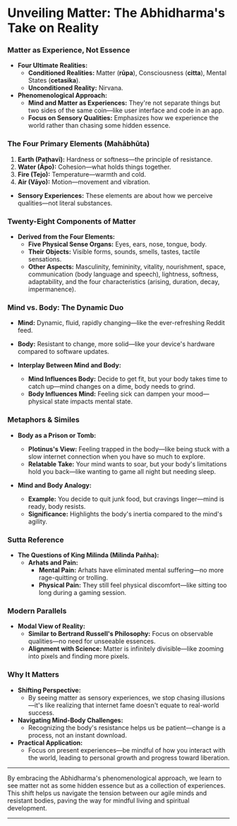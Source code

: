 # Unveiling Matter: The Abhidharma's Take on Reality

### **Matter as Experience, Not Essence**

- **Four Ultimate Realities:**
  - **Conditioned Realities:** Matter (**rūpa**), Consciousness (**citta**), Mental States (**cetasika**).
  - **Unconditioned Reality:** Nirvana.
- **Phenomenological Approach:**
  - **Mind and Matter as Experiences:** They're not separate things but two sides of the same coin—like user interface and code in an app.
  - **Focus on Sensory Qualities:** Emphasizes how we experience the world rather than chasing some hidden essence.

### **The Four Primary Elements (Mahābhūta)**

1. **Earth (Paṭhavī):** Hardness or softness—the principle of resistance.
2. **Water (Āpo):** Cohesion—what holds things together.
3. **Fire (Tejo):** Temperature—warmth and cold.
4. **Air (Vāyo):** Motion—movement and vibration.

- **Sensory Experiences:** These elements are about how we perceive qualities—not literal substances.

### **Twenty-Eight Components of Matter**

- **Derived from the Four Elements:**
  - **Five Physical Sense Organs:** Eyes, ears, nose, tongue, body.
  - **Their Objects:** Visible forms, sounds, smells, tastes, tactile sensations.
  - **Other Aspects:** Masculinity, femininity, vitality, nourishment, space, communication (body language and speech), lightness, softness, adaptability, and the four characteristics (arising, duration, decay, impermanence).

### **Mind vs. Body: The Dynamic Duo**

- **Mind:** Dynamic, fluid, rapidly changing—like the ever-refreshing Reddit feed.
- **Body:** Resistant to change, more solid—like your device's hardware compared to software updates.

- **Interplay Between Mind and Body:**
  - **Mind Influences Body:** Decide to get fit, but your body takes time to catch up—mind changes on a dime, body needs to grind.
  - **Body Influences Mind:** Feeling sick can dampen your mood—physical state impacts mental state.

### **Metaphors & Similes**

- **Body as a Prison or Tomb:**
  - **Plotinus's View:** Feeling trapped in the body—like being stuck with a slow internet connection when you have so much to explore.
  - **Relatable Take:** Your mind wants to soar, but your body's limitations hold you back—like wanting to game all night but needing sleep.

- **Mind and Body Analogy:**
  - **Example:** You decide to quit junk food, but cravings linger—mind is ready, body resists.
  - **Significance:** Highlights the body's inertia compared to the mind's agility.

### **Sutta Reference**

- **The Questions of King Milinda (Milinda Pañha):**
  - **Arhats and Pain:**
    - **Mental Pain:** Arhats have eliminated mental suffering—no more rage-quitting or trolling.
    - **Physical Pain:** They still feel physical discomfort—like sitting too long during a gaming session.

### **Modern Parallels**

- **Modal View of Reality:**
  - **Similar to Bertrand Russell's Philosophy:** Focus on observable qualities—no need for unseeable essences.
  - **Alignment with Science:** Matter is infinitely divisible—like zooming into pixels and finding more pixels.

### **Why It Matters**

- **Shifting Perspective:**
  - By seeing matter as sensory experiences, we stop chasing illusions—it's like realizing that internet fame doesn't equate to real-world success.
- **Navigating Mind-Body Challenges:**
  - Recognizing the body's resistance helps us be patient—change is a process, not an instant download.
- **Practical Application:**
  - Focus on present experiences—be mindful of how you interact with the world, leading to personal growth and progress toward liberation.

---

By embracing the Abhidharma's phenomenological approach, we learn to see matter not as some hidden essence but as a collection of experiences. This shift helps us navigate the tension between our agile minds and resistant bodies, paving the way for mindful living and spiritual development.

---
